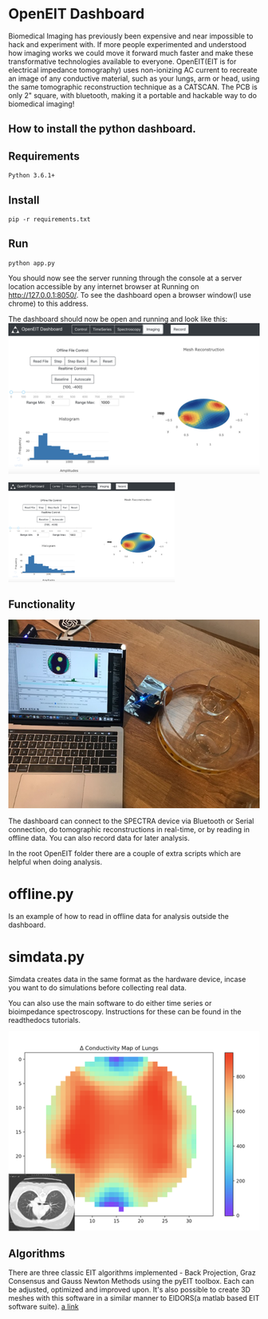 # OpenEIT Dashboard

Biomedical Imaging has previously been expensive and near impossible to hack and experiment with. If more people experimented and understood how imaging works we could move it forward much faster and make these transformative technologies available to everyone. OpenEIT(EIT is for electrical impedance tomography) uses non-ionizing AC current to recreate an image of any conductive material, such as your lungs, arm or head, using the same tomographic reconstruction technique as a CATSCAN. The PCB is only 2" square, with bluetooth, making it a portable and hackable way to do biomedical imaging!

##  How to install the python dashboard. 

## Requirements
```
Python 3.6.1+
```

## Install
```
pip -r requirements.txt
```

## Run
```
python app.py
```
You should now see the server running through the console at a server location accessible by any internet browser at Running on http://127.0.0.1:8050/. To see the dashboard open a browser window(I use chrome) to this address.

The dashboard should now be open and running and look like this: 
![alt text](images/software.png "EIT Dashboard")

<img src="images/software.png" height="200">

## Functionality 

![alt text](images/eit32.jpeg "EIT device reconstructing location of two cups")

The dashboard can connect to the SPECTRA device via Bluetooth or Serial connection, do tomographic reconstructions in real-time, or by reading in offline data. You can also record data for later analysis. 

In the root OpenEIT folder there are a couple of extra scripts which are helpful when doing analysis. 

# offline.py 

Is an example of how to read in offline data for analysis outside the dashboard. 

# simdata.py 

Simdata creates data in the same format as the hardware device, incase you want to do simulations before collecting real data. 

You can also use the main software to do either time series or bioimpedance spectroscopy. Instructions for these can be found in the readthedocs tutorials. 

![alt text](images/LungscomparedtoCTScan.png "Spectra EIT device reconstructing lung cross-section")

## Algorithms 

There are three classic EIT algorithms implemented - Back Projection, Graz Consensus and Gauss Newton Methods using the pyEIT toolbox. Each can be adjusted, optimized and improved upon. It's also possible to create 3D meshes with this software in a similar manner to EIDORS(a matlab based EIT software suite). [a link](https://github.com/liubenyuan/pyEIT)





